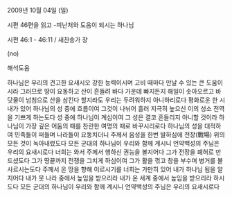 2009년 10월 04일 (일)

시편 46편을 읽고 -피난처와  도움이 되시는 하나님



시편 46:1 - 46:11 / 새찬송가  장


(no)

해석도움





하나님은 우리의 견고한 요새시오 강한 능력이시며  고비 때마다 만날 수 있는 큰 도움이시라  그러므로 땅이 요동하고 산이 흔들려 바다 가운데 빠지든지 해일이 솟아오르고 바닷물이 넘침으로 산을 삼킨다 할지라도  우리는 두려워하지 아니하리로다  평화로운 한 시내가 있어 하나님의 성 중에 흐름이여  그것이 나뉘어 흘러 지극히 높으신 이의 성소 전역을 기쁘게 하는도다 성 중에 하나님이 계심이여 그 성은 결코 흔들리지 아니할 것이라 하나님이 가장 깊은 어둠의 때를 찬란한 여명의 때로 바꾸시리로다   하나님의 성을 대적하여 민족들이 떠들며 나라들이 요동치더니  주께서 음성을 한번 발하심에  전장(戰場) 위의 모든 것이 녹아내렸도다  모든 군대의 하나님이 우리와 함께 계시니  언약백성의 주님은 우리의 요새시로다 너희는 와서 주께서 행하신 권능을 볼지어다  그가 전장을 폐허로 만드셨도다  그가 땅끝까지 전쟁을 그치게 하심이여 그가 활을 꺾고 창을 부수며 병거를 불사르시는도다   주께서 온 땅을 향해 이르시기를  너희는 가만히 있어 내가 하나님 됨을 알지어다 내가 뭇 나라 중에서 높임을 받으리라  내가 온 세계 중에서 높임을 받으리라 하시도다 모든 군대의 하나님이 우리와 함께 계시니  언약백성의 주님은 우리의 요새시로다